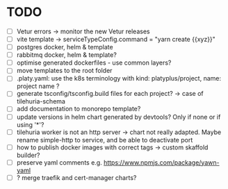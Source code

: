 # TODO

- [ ] Vetur errors -> monitor the new Vetur releases
- [ ] vite template -> serviceTypeConfig.command = "yarn create {{xyz}}"
- [ ] postgres docker, helm & template
- [ ] rabbitmq docker, helm & template?
- [ ] optimise generated dockerfiles - use common layers?
- [ ] move templates to the root folder
- [ ] .platy.yaml: use the k8s terminology with kind: platyplus/project, name: project name ?
- [ ] generate tsconfig/tsconfig.build files for each project? -> case of tilehuria-schema
- [ ] add documentation to monorepo template?
- [ ] update versions in helm chart generated by devtools? Only if none or if using '\*'?
- [ ] tilehuria worker is not an http server -> chart not really adapted. Maybe rename simple-http to service, and be able to deactivate port
- [ ] how to publish docker images with correct tags -> custom skaffold builder?
- [ ] preserve yaml comments e.g. https://www.npmjs.com/package/yawn-yaml
- [ ] ? merge traefik and cert-manager charts?
